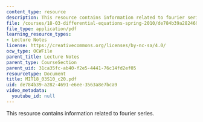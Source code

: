 ```yaml
---
content_type: resource
description: This resource contains information related to fourier series.
file: /courses/18-03-differential-equations-spring-2010/de784b39a2824691e6ee3563a8e7bca9_MIT18_03S10_c20.pdf
file_type: application/pdf
learning_resource_types:
- Lecture Notes
license: https://creativecommons.org/licenses/by-nc-sa/4.0/
ocw_type: OCWFile
parent_title: Lecture Notes
parent_type: CourseSection
parent_uid: 31ca35fc-ab40-f2e5-4441-76c14fd2ef05
resourcetype: Document
title: MIT18_03S10_c20.pdf
uid: de784b39-a282-4691-e6ee-3563a8e7bca9
video_metadata:
  youtube_id: null
---
```

This resource contains information related to fourier series.